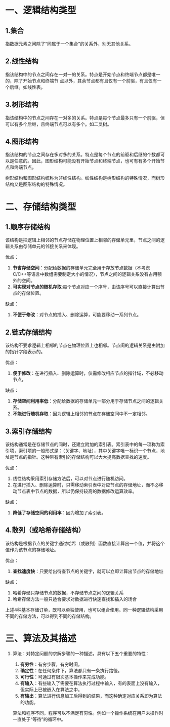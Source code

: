 # 一、逻辑结构类型

## 1.集合

指数据元素之间除了“同属于一个集合”的关系外，别无其他关系。

## 2.线性结构

指该结构中的节点之间存在一对一的关系。特点是开始节点和终端节点都是唯一的，除了开始节点和终端节		点以外，其余节点都有且仅有一个前驱，有且仅有一个后继。如线性表。

## 3.树形结构

指该结构中的节点之间存在一对多的关系。特点是每个节点最多只有一个前驱，但可以有多个后继，且终端节点可以有多个。如二叉树。

## 4.图形结构

指该结构的节点之间存在多对多的关系。特点是每个节点的前驱和后继的个数都可以是任意的。因此，图形结构可能没有开始节点和终端节点，也可有有多个开始节点和终端节点。

树形结构和图形结构统称为非线性结构。线性结构是树形结构的特殊情况，而树形结构又是图形结构的特殊情况。

# 二、存储结构类型

## 1.顺序存储结构

该结构是把逻辑上相邻的节点存储在物理位置上相邻的存储单元里，节点之间的逻辑关系由存储单元的邻接关系来体现。

优点：

1. **节省存储空间**：分配给数据的存储单元完全用于存放节点数据（不考虑C/C++等语言中数组需要制定大小的情况），节点之间的逻辑关系没有占用额外的空间。
2. **可实现对节点的随机存取**:每个节点对应一个序号，由该序号可以直接计算出节点的存储位置。

缺点：

1. **不便于修改**：对节点的插入、删除运算，可能要移动一系列节点。

## 2.链式存储结构

该结构不要求逻辑上相邻的节点在物理位置上也相邻。节点间的逻辑关系是由附加的指针字段表示的。

优点：

1. **便于修改**：在进行插入、删除运算时，仅需修改相应节点的指针域，不必移动节点。

缺点：

1. **存储空间利用率低**：分配给数据的存储单元一部分用于存储节点之间的逻辑关系。
2. **不能进行随机存取**：因为逻辑上相邻的节点在存储空间中不一定相邻。

## 3.索引存储结构

该结构通常是在存储节点的同时，还建立附加的索引表。索引表中的每一项称为索引项，索引项的一般形式是：（关键字、地址），其中关键字唯一标识一个节点，地址是节点的指针。这种带有索引的存储结构可以大大提高数据查找的速度。

优点：

1. 线性结构采用索引存储方法后，可以对节点进行随机访问。
2. 在进行插入、删除运算时，只需移动索引表中对应节点的存储地址，而不必移动节点表中节点的数据，所以仍保持较高的数据修改运算效率。

缺点：

1. **降低了存储空间的利用率**：因为增加了索引表。



## 4.散列（或哈希存储结构）

该结构是根据节点的关键字通过哈希（或散列）函数直接计算出一个值，并将这个值作为该节点的存储地址。

优点：

1. **查找速度快**：只要给出待查节点的关键字，就可以立即计算出节点的存储地址

缺点：

1. 哈希存储只存储节点的数据，不存储节点之间的逻辑关系
2. 哈希存储方法一般只适合要求对数据进行快速查找和插入的场合



上述4种基本存储订单，既可以单独使用，也可以组合使用。同一种逻辑结构采用不同的存储方法，可以得到不同的存储结构。



# 三、算法及其描述

1. 算法：对特定问题的求解步骤的一种描述，具有以下五个重要的特性：

   1. **有穷性**：有穷步骤，有穷时间。
   2. **确定性**：在任何条件下，算法都只有一条执行路径。
   3. **可行性**：可通过有限次基本操作来完成功能。
   4. **有输入**：有些输入了需要在算法执行过程中输入，有的表面上没有输入，但实际上已被嵌入在算法之中。
   5. **有输出**：算法进行信息加工后得到的结果，而这种确定对应关系即为算法的功能。

   算法和程序不同，程序可以不满足有穷性。例如一个操作系统在用户未操作时一直处于“等待”的循环中。


